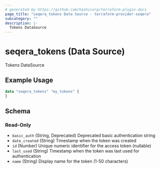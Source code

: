 ```yaml
---
# generated by https://github.com/hashicorp/terraform-plugin-docs
page_title: "seqera_tokens Data Source - terraform-provider-seqera"
subcategory: ""
description: |-
  Tokens DataSource
---
```


# seqera_tokens (Data Source)

Tokens DataSource

## Example Usage

```terraform
data "seqera_tokens" "my_tokens" {
}
```

<!-- schema generated by tfplugindocs -->
## Schema

### Read-Only

- `basic_auth` (String, Deprecated) Deprecated basic authentication string
- `date_created` (String) Timestamp when the token was created
- `id` (Number) Unique numeric identifier for the access token (nullable)
- `last_used` (String) Timestamp when the token was last used for authentication
- `name` (String) Display name for the token (1-50 characters)

